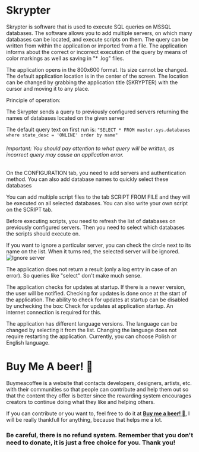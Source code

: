 # Skrypter
Skrypter is software that is used to execute SQL queries on MSSQL databases. The software allows you to add multiple servers, on which many databases can be located, and execute scripts on them. The query can be written from within the application or imported from a file. The application informs about the correct or incorrect execution of the query by means of color markings as well as saving in "* .log" files.

The application opens in the 800x600 format. Its size cannot be changed. The default application location is in the center of the screen. The location can be changed by grabbing the application title (SKRYPTER) with the cursor and moving it to any place.

Principle of operation:

The Skrypter sends a query to previously configured servers returning the names of databases located on the given server

The default query text on first run is:
`"SELECT * FROM master.sys.databases where state_desc = 'ONLINE' order by name"`
###### Important: You should pay attention to what query will be written, as incorrect query may cause an application error.

On the CONFIGURATION tab, you need to add servers and authentication method. You can also add database names to quickly select these databases

You can add multiple script files to the tab SCRIPT FROM FILE and they will be executed on all selected databases. You can also write your own script on the SCRIPT tab.

Before executing scripts, you need to refresh the list of databases on previously configured servers. Then you need to select which databases the scripts should execute on.

If you want to ignore a particular server, you can check the circle next to its name on the list. When it turns red, the selected server will be ignored.
![Ignore server](https://i.imgur.com/MH0UxIB.png)

The application does not return a result (only a log entry in case of an error). So queries like "select" don't make much sense.

The application checks for updates at startup. If there is a newer version, the user will be notified. Checking for updates is done once at the start of the application. The ability to check for updates at startup can be disabled by unchecking the box: Check for updates at application startup. An internet connection is required for this.

The application has different language versions. The language can be changed by selecting it from the list. Changing the language does not require restarting the application. Currently, you can choose Polish or English language.

# Buy Me A beer! 🍺

Buymeacoffee is a website that contacts developers, designers, artists, etc. with their communities so that people can contribute and help them out so that the content they offer is better since the rewarding system encourages creators to continue doing what they like and helping others.

If you can contribute or you want to, feel free to do it at [__Buy me a beer! :beer:__](https://www.buymeacoffee.com/pawelm), I will be really thankfull for anything, because that helps me a lot.
### Be careful, there is no refund system. Remember that you don't need to donate, it is just a free choice for you. Thank you!
